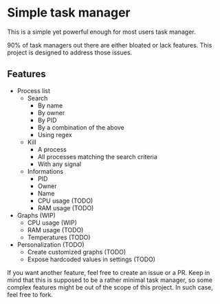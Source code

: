 # Simple task manager

This is a simple yet powerful enough for most users task manager.

90% of task managers out there are either bloated or lack features. This project is designed to address those issues.

## Features

- Process list
    - Search
        - By name
        - By owner
        - By PID
        - By a combination of the above
        - Using regex
    - Kill
        - A process
        - All processes matching the search criteria
        - With any signal
    - Informations
        - PID
        - Owner
        - Name
        - CPU usage (TODO)
        - RAM usage (TODO)
- Graphs (WIP)
    - CPU usage (WIP)
    - RAM usage (TODO)
    - Temperatures (TODO)
- Personalization (TODO)
    - Create customized graphs (TODO)
    - Expose hardcoded values in settings (TODO)

If you want another feature, feel free to create an issue or a PR. Keep in mind that this is supposed to be a rather minimal task manager, so some complex features might be out of the scope of this project. In such case, feel free to fork.

